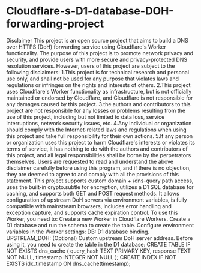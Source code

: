 # Cloudflare-s-D1-database-DOH-forwarding-project

Disclaimer
This project is an open source project that aims to build a DNS over HTTPS (DoH) forwarding service using Cloudflare's Worker functionality.
The purpose of this project is to promote network privacy and security, and provide users with more secure and privacy-protected DNS resolution services. However, users of this project are subject to the following disclaimers:
1.This project is for technical research and personal use only, and shall not be used for any purpose that violates laws and regulations or infringes on the rights and interests of others.
2.This project uses Cloudflare's Worker functionality as infrastructure, but is not officially maintained or endorsed by Cloudflare, and Cloudflare is not responsible for any damages caused by this project.
3.the authors and contributors to this project are not responsible for any losses or problems resulting from the use of this project, including but not limited to data loss, service interruptions, network security issues, etc.
4.Any individual or organization should comply with the Internet-related laws and regulations when using this project and take full responsibility for their own actions.
5.If any person or organization uses this project to harm Cloudflare's interests or violates its terms of service, it has nothing to do with the authors and contributors of this project, and all legal responsibilities shall be borne by the perpetrators themselves.
Users are requested to read and understand the above disclaimer carefully before using this program, and if there is no objection, they are deemed to agree to and comply with all the provisions of this statement.
This project supports custom domain + /dns-query path access, uses the built-in crypto.subtle for encryption, utilizes a D1 SQL database for caching, and supports both GET and POST request methods. It allows configuration of upstream DoH servers via environment variables, is fully compatible with mainstream browsers, includes error handling and exception capture, and supports cache expiration control.
To use this Worker, you need to:
Create a new Worker in Cloudflare Workers.
Create a D1 database and run the schema to create the table.
Configure environment variables in the Worker settings:
DB: D1 database binding.
UPSTREAM_DOH: (Optional) Custom upstream DoH server address.
Before using it, you need to create the table in the D1 database:
CREATE TABLE IF NOT EXISTS dns_cache (
  query_hash TEXT PRIMARY KEY,
  response TEXT NOT NULL,
  timestamp INTEGER NOT NULL
);
CREATE INDEX IF NOT EXISTS idx_timestamp ON dns_cache(timestamp);
